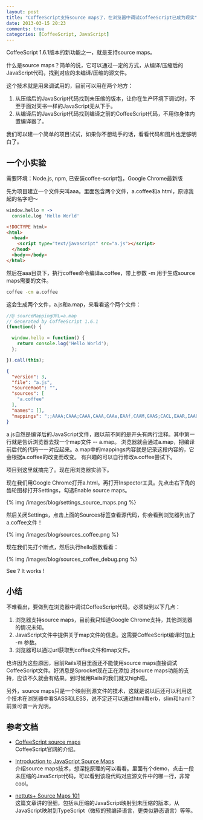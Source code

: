 ```yaml
---
layout: post
title: "CoffeeScript支持source maps了，在浏览器中调试CoffeeScript已成为现实"
date: 2013-03-15 20:23
comments: true
categories: [CoffeeScript, JavaScript]
---
```


CoffeeScript 1.6.1版本的新功能之一，就是支持source maps。

什么是source maps？简单的说，它可以通过一定的方式，从编译/压缩后的JavaScript代码，找到对应的未编译/压缩的源文件。

这个技术就是用来调试用的，目前可以用在两个地方：

1. 从压缩后的JavaScript代码找到未压缩的版本，让你在生产环境下调试时，不至于面对天书一样的JavaScript无从下手。
2. 从编译后的JavaScript代码找到编译之前的CoffeeScript代码，不用你身体内置编译器了。

我们可以建一个简单的项目试试，如果你不想动手的话，看看代码和图片也足够明白了。

<!-- more -->

## 一个小实验

需要环境：Node.js, npm, 已安装coffee-script包，Google Chrome最新版

先为项目建立一个文件夹叫aaa。里面包含两个文件，a.coffee和a.html，原谅我起的名字吧～

```coffeescript a.coffee
window.hello = ->
  console.log 'Hello World'
```

```html a.html
<!DOCTYPE html>
<html>
  <head>
    <script type="text/javascript" src="a.js"></script>
  </head>
  <body></body>
</html>
```

然后在aaa目录下，执行coffee命令编译a.coffee，带上参数 -m 用于生成source maps需要的文件。

```bash Terminal
coffee -cm a.coffee
```

这会生成两个文件，a.js和a.map，来看看这个两个文件：

```javascript a.js
//@ sourceMappingURL=a.map
// Generated by CoffeeScript 1.6.1
(function() {

  window.hello = function() {
    return console.log('Hello World');
  };

}).call(this);
```

```json a.map
{
  "version": 3,
  "file": "a.js",
  "sourceRoot": "",
  "sources": [
    "a.coffee"
  ],
  "names": [],
  "mappings": ";;AAAA;CAAA;CAAA,CAAA,CAAe,EAAf,CAAM,GAAS;CACL,EAAR,IAAO,IAAP,EAAA;CADF,EAAe;CAAf"
}
```

a.js自然是编译后的JavaScript文件，跟以前不同的是开头有两行注释。其中第一行就是告诉浏览器去找一个map文件 -- a.map。
浏览器就会通过a.map，把编译前后代的代码一一对应起来。a.map中的mappings内容就是记录这段内容的，它会根据a.coffee的改变而改变。
有兴趣的可以自行修改a.coffee尝试下。

项目到这里就搞完了。现在用浏览器实验下。

现在我们用Google Chrome打开a.html。再打开Inspector工具。先点击右下角的齿轮图标打开Settings，勾选Enable source maps。

{% img /images/blog/settings_source_maps.png %}

然后关闭Settings，点击上面的Sources标签查看源代码，你会看到浏览器列出了a.coffee文件！

{% img /images/blog/sources_coffee.png %}

现在我们先打个断点，然后执行hello函数看看：

{% img /images/blog/sources_coffee_debug.png %}

See ?  It works !

## 小结

不难看出，要做到在浏览器中调试CoffeeScript代码，必须做到以下几点：

1. 浏览器支持source maps，目前我只知道Google Chrome支持，其他浏览器的情况未知。
2. JavaScript文件中提供关于map文件的信息。这需要CoffeeScript编译时加上 -m 参数。
3. 浏览器可以通过url获取到coffee文件和map文件。

也许因为这些原因，目前Rails项目里面还不能使用source maps直接调试CoffeeScript文件。好消息是Sprocket现在正在添加
对source maps功能的支持，应该不久就会有结果。到时候用Rails的我们就又high啦。

另外，source maps只是一个映射到源文件的技术，这就是说以后还可以利用这个技术在浏览器中看SASS和LESS，说不定还可以通过html看erb，slim和haml？前景可谓一片光明。

## 参考文档

* [CoffeeScript source maps](http://coffeescript.org/#source-maps)  
  CoffeeScript官网的介绍。

* [Introduction to JavaScript Source Maps](http://www.html5rocks.com/en/tutorials/developertools/sourcemaps/)  
  介绍source maps技术，想深挖原理的可以看看。里面有个demo，点击一段未压缩的JavaScript代码，可以看到该段代码对应源文件中的哪一行，非常cool。

* [nettuts+ Source Maps 101](http://net.tutsplus.com/tutorials/tools-and-tips/source-maps-101/)  
  这篇文章讲的很细，包括从压缩的JavaScript映射到未压缩的版本，从JavaScript映射到TypeScript（微软的预编译语言，更类似静态语言）等等。
